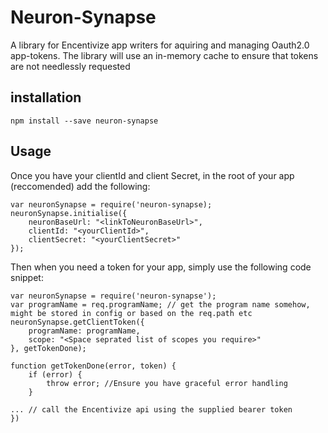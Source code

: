 # Neuron-Synapse

A library for Encentivize app writers for aquiring and managing Oauth2.0 app-tokens.
The library will use an in-memory cache to ensure that tokens are not needlessly requested

## installation ##

    npm install --save neuron-synapse

## Usage ##

Once you have your clientId and client Secret, in the root of your app (reccomended) add the following:


    var neuronSynapse = require('neuron-synapse);
    neuronSynapse.initialise({
	    neuronBaseUrl: "<linkToNeuronBaseUrl>",
	    clientId: "<yourClientId>",
	    clientSecret: "<yourClientSecret>"
	});


Then when you need a token for your app, simply use the following code snippet:

    var neuronSynapse = require('neuron-synapse');
    var programName = req.programName; // get the program name somehow, might be stored in config or based on the req.path etc
    neuronSynapse.getClientToken({
    	programName: programName,
	    scope: "<Space seprated list of scopes you require>"
    }, getTokenDone);
    
    function getTokenDone(error, token) {
    	if (error) {
    		throw error; //Ensure you have graceful error handling
    	}
    
    ... // call the Encentivize api using the supplied bearer token
    })
